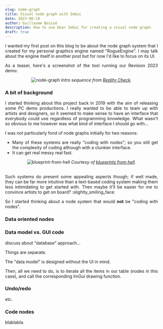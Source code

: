```yaml
---
slug: node-graph
title: Visual node graph with ImGui
date: 2023-06-19
author: Guillaume Boissé
description: How to use Dear ImGui for creating a visual node graph.
draft: true
---
```


<div style="text-align: justify">

I wanted my first post on this blog to be about the node graph system that I created for my personal graphics engine named "RogueEngine".
I may talk about the engine itself in another post but for now I'd like to focus on its UI. <!-- :grinning_face_with_big_eyes: -->

As a teaser, here's a screenshot of the tool running our Revision 2023 demo:

<div style="text-align: center;">

![node-graph](/node-graph.jpg)
*Intro sequence from [Reality Check](https://www.pouet.net/prod.php?which=94177).*

</div>

<!-- If you're interested in knowing how to achieve this using Dear ImGui, then keep reading :winking_face: -->

### A bit of background

I started thinking about this project back in 2019 with the aim of releasing some PC demo productions.
I really wanted to be able to team up with artists and designers, so it seemed to make sense to have an interface that everybody could use regardless of programming knowledge.
What wasn't so obvious to me however was what kind of interface I should go with...

I was not particularly fond of node graphs initially for two reasons:
- Many of these systems are really "coding with nodes"; so you still get the complexity of coding although with a clunkier interface.
- It can get real messy real fast.

<!--
I started thinking about building a visual editor over my existing OpenGL engine back in 2019 but was initially fairly reluctant to the idea of using nodes.
I tend to see many node graph systems as coding, but with nodes, often resulting in what can be best described as an undecipherable mess.
-->

<div style="text-align: center;">

![blueprint-from-hell](/blueprint-from-hell.png)
*Courtesy of [blueprints from hell](https://blueprintsfromhell.tumblr.com/).*

</div>
<br/>
Such systems do present some appealing aspects though;<!-- they seem generally more user friendly and blablabla-->
if well made, they can be far more intuitive than a text-based coding system making them less intimidating to get started with.
Then maybe it'll be easier for me to convince artists to get on board? :slightly_smiling_face:

So I started thinking about a node system that would <b>not</b> be "coding with nodes".

<!--
Why did I finally go back to nodes?
I wanted to make sure my node system would <b>not</b> be a visual coding one.
-->

### Data oriented nodes



<!--
### Setup

When I started thinking about this system back in 2019, I was wondering how to produce a system that would be both simple to code yet expressive enough that it could lead to creating interesting visuals.

One day I stumbled upon a solution that I thought could be interesting...
-->

### Data model vs. GUI code

discuss about "database" approach...

Things are separate.

The "data model" is designed without the UI in mind.

Then, all we need to do, is to iterate all the items in our table (nodes in this case), and call the corresponding ImGui drawing function.

### Undo/redo

etc.

### Code nodes

blablabla.
